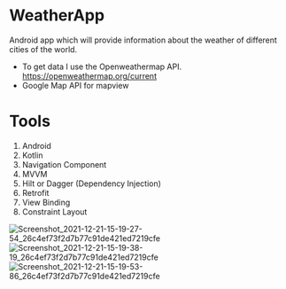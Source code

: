 # WeatherApp
Android app which will provide information about the weather of different cities of the world.

- To get data  I use the Openweathermap API. https://openweathermap.org/current
- Google Map API for mapview

# Tools
1. Android
2. Kotlin
3. Navigation Component
4. MVVM
5. Hilt or Dagger (Dependency Injection)
6. Retrofit
7. View Binding
8. Constraint Layout

![Screenshot_2021-12-21-15-19-27-54_26c4ef73f2d7b77c91de421ed7219cfe](https://user-images.githubusercontent.com/35846452/146905275-54451c07-4277-4f32-a5fd-71a5f2b70f34.jpg)
![Screenshot_2021-12-21-15-19-38-19_26c4ef73f2d7b77c91de421ed7219cfe](https://user-images.githubusercontent.com/35846452/146905361-30024b12-b767-4b98-bc02-1b449dafefef.jpg)
![Screenshot_2021-12-21-15-19-53-86_26c4ef73f2d7b77c91de421ed7219cfe](https://user-images.githubusercontent.com/35846452/146905382-4fa17a0a-1a61-43d6-97ba-6a9428a042d3.jpg)

